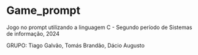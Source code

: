 # Game_prompt
Jogo no prompt utilizando a linguagem C - Segundo período de Sistemas de informação, 2024

GRUPO: Tiago Galvão, Tomás Brandão, Dácio Augusto

